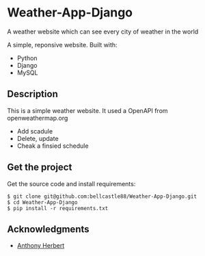 # Weather-App-Django 
 
A weather website which can see every city of weather in the world 

A simple, reponsive website. Built with: 

- Python 
- Django  
- MySQL

## Description

This is a simple weather website. It used a OpenAPI from openweathermap.org

- Add scadule 
- Delete, update 
- Cheak a finsied schedule 

## Get the project

Get the source code and install requirements:

```
$ git clone git@github.com:bellcastle88/Weather-App-Django.git
$ cd Weather-App-Django
$ pip install -r requirements.txt
```

## Acknowledgments

* [Anthony Herbert]( https://www.digitalocean.com/community/tutorials/how-to-build-a-weather-app-in-django )

